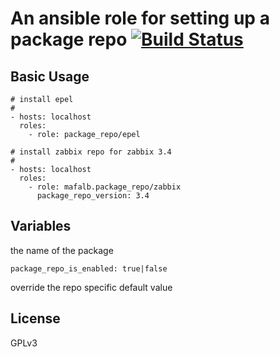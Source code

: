 # An ansible role for setting up a package repo [![Build Status](https://travis-ci.com/mafalb/ansible-package_repo.svg?branch=master)](https://travis-ci.com/mafalb/ansible-package_repo)

## Basic Usage

```
# install epel
#
- hosts: localhost
  roles:
    - role: package_repo/epel
```

```
# install zabbix repo for zabbix 3.4
#
- hosts: localhost
  roles:
    - role: mafalb.package_repo/zabbix
      package_repo_version: 3.4
```

## Variables


the name of the package
```
package_repo_is_enabled: true|false
```

override the repo specific default value


## License

GPLv3

